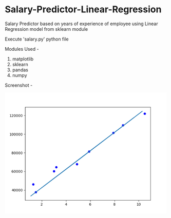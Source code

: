 # Salary-Predictor-Linear-Regression
Salary Predictor based on years of experience of employee using Linear Regression model from sklearn module

Execute 'salary.py' python file

Modules Used -
1) matplotlib
2) sklearn
3) pandas 
4) numpy

Screenshot - 







<img src="screenshots/graph.png">
